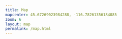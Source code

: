 ```yaml
---
title: Map
mapcenter: 45.67269023984288, -116.78261356184085
zoom: 6
layout: map
permalink: /map.html
---
```

